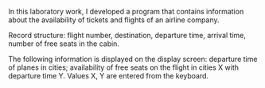 In this laboratory work, I developed a program that contains information about the availability of tickets and flights of an airline company.   

Record structure: flight number, destination, departure time, arrival time, number of free seats in the cabin.   

The following information is displayed on the display screen: departure time of planes in cities; availability of free seats on the flight in cities X with departure time Y. Values ​​X, Y are entered from the keyboard.  
